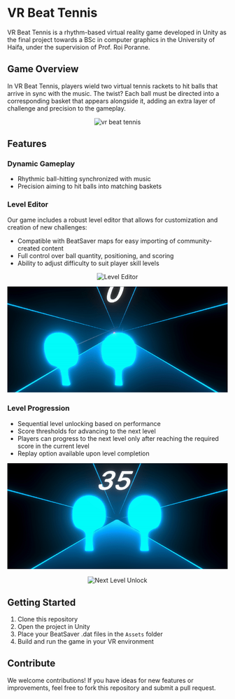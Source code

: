 
# VR Beat Tennis

VR Beat Tennis is a rhythm-based virtual reality game developed in Unity as the final project towards a BSc in computer graphics in the University of Haifa, under the supervision of Prof. Roi Poranne.

## Game Overview

In VR Beat Tennis, players wield two virtual tennis rackets to hit balls that arrive in sync with the music. The twist? Each ball must be directed into a corresponding basket that appears alongside it, adding an extra layer of challenge and precision to the gameplay.

<p align="center">
  <img src="data/vr-beat-tennis.gif" alt="vr beat tennis">
</p>

## Features

### Dynamic Gameplay
- Rhythmic ball-hitting synchronized with music
- Precision aiming to hit balls into matching baskets

### Level Editor
Our game includes a robust level editor that allows for customization and creation of new challenges:

- Compatible with BeatSaver maps for easy importing of community-created content
- Full control over ball quantity, positioning, and scoring
- Ability to adjust difficulty to suit player skill levels

<p align="center">
  <img src="data/level-editor.gif" alt="Level Editor">
</p>
<p align="center">
  <img src="data/gameplay.gif" alt="Gameplay">
</p>

### Level Progression
- Sequential level unlocking based on performance
- Score thresholds for advancing to the next level
- Players can progress to the next level only after reaching the required score in the current level
- Replay option available upon level completion

<p align="center">
  <img src="data/gameover-menu.gif" alt="Game Over Menu">
</p>
<p align="center">
  <img src="data/done-menu.gif" alt="Next Level Unlock">
</p>

## Getting Started

1. Clone this repository
2. Open the project in Unity
3. Place your BeatSaver .dat files in the `Assets` folder
4. Build and run the game in your VR environment

## Contribute

We welcome contributions! If you have ideas for new features or improvements, feel free to fork this repository and submit a pull request.
